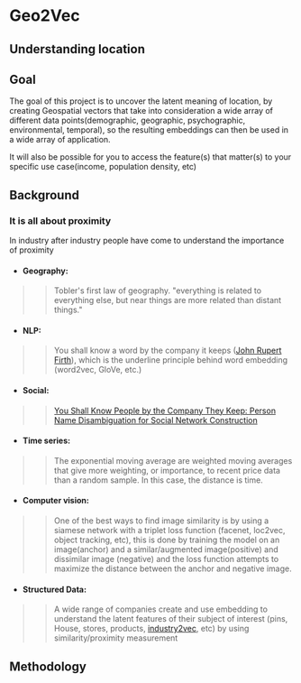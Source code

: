 # Geo2Vec


## Understanding location

## Goal
The goal of this project is to uncover the latent meaning of location, by creating Geospatial vectors that take into consideration a wide array of different data points(demographic, geographic, psychographic, environmental, temporal), so the resulting embeddings can then be used in a wide array of application. 

It will also be possible for you to access the feature(s) that matter(s) to your specific use case(income, population density, etc)

## Background
### It is all about proximity
In industry after industry people have come to understand the importance of proximity

- #### Geography: 
>> Tobler's first law of geography. "everything is related to everything else, but near things are more related than distant things."

- #### NLP: 
>> You shall know a word by the company it keeps ([John Rupert Firth](https://en.wikipedia.org/wiki/John_Rupert_Firth)), which is the underline principle behind word embedding (word2vec, GloVe, etc.)

- #### Social: 
>> [You Shall Know People by the Company They Keep:
Person Name Disambiguation for Social Network Construction](https://www.aclweb.org/anthology/W16-2107)

- #### Time series: 
>> The exponential moving average are weighted moving averages that give more weighting, or importance, to recent price data than a random sample. In this case, the distance is time.

- #### Computer vision: 
>> One of the best ways to find image similarity is by using a siamese network with a triplet loss function (facenet, loc2vec, object tracking, etc), this is done by training the model on an image(anchor) and a similar/augmented image(positive) and dissimilar image (negative) and the loss function attempts to maximize the distance between the anchor and negative image.

- #### Structured Data: 
>> A wide range of companies create and use embedding to understand the latent features of their subject of interest (pins, House, stores, products, [industry2vec](https://github.com/ing-bank/industry2vec/), etc) by using similarity/proximity measurement

## Methodology 
